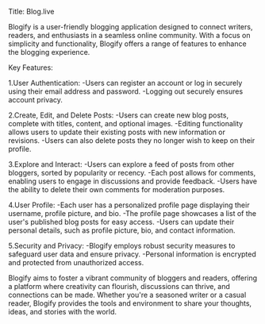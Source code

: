 Title: Blog.live

Blogify is a user-friendly blogging application designed to connect writers, readers, and enthusiasts in a seamless online community. With a focus on simplicity and functionality, Blogify offers a range of features to enhance the blogging experience.

Key Features:

1.User Authentication:
-Users can register an account or log in securely using their email address and password.
-Logging out securely ensures account privacy.

2.Create, Edit, and Delete Posts:
-Users can create new blog posts, complete with titles, content, and optional images.
-Editing functionality allows users to update their existing posts with new information or revisions.
-Users can also delete posts they no longer wish to keep on their profile.

3.Explore and Interact:
-Users can explore a feed of posts from other bloggers, sorted by popularity or recency.
-Each post allows for comments, enabling users to engage in discussions and provide feedback.
-Users have the ability to delete their own comments for moderation purposes.

4.User Profile:
-Each user has a personalized profile page displaying their username, profile picture, and bio.
-The profile page showcases a list of the user's published blog posts for easy access.
-Users can update their personal details, such as profile picture, bio, and contact information.

5.Security and Privacy:
-Blogify employs robust security measures to safeguard user data and ensure privacy.
-Personal information is encrypted and protected from unauthorized access.

Blogify aims to foster a vibrant community of bloggers and readers, offering a platform where creativity can flourish, discussions can thrive, and connections can be made. Whether you're a seasoned writer or a casual reader, Blogify provides the tools and environment to share your thoughts, ideas, and stories with the world.

